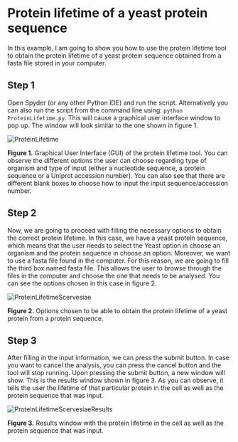 # Protein lifetime of a yeast protein sequence

In this example, I am going to show you how to use the protein lifetime tool to obtain the protein lifetime of a yeast protein sequence obtained from a fasta file stored in your computer.

## Step 1

Open Spyder (or any other Python IDE) and run the script. Alternatively you can also run the script from the command line using: `python ProteinLifetime.py`. This will cause a graphical user interface window to pop up. The window will look similar to the one shown in figure 1.

![ProteinLifetime](https://user-images.githubusercontent.com/70640998/111024653-3fba0280-83e0-11eb-858e-6c485913f7b5.jpg)

**Figure 1.** Graphical User Interface (GUI) of the protein lifetime tool. You can observe the different options the user can choose regarding type of organism and type of input (either a nucleotide sequence, a protein sequence or a Uniprot accession number). You can also see that there are different blank boxes to choose how to input the input sequence/accession number.

## Step 2

Now, we are going to proceed with filling the necessary options to obtain the correct protein lifetime. In this case, we have a yeast protein sequence, which means that the user needs to select the Yeast option in choose an organism and the protein sequence in choose an option. Moreover, we want to use a fasta file found in the computer. For this reason, we are going to fill the third box named fasta file. This allows the user to browse through the files in the computer and choose the one that needs to be analysed. You can see the options chosen in this case in figure 2.

![ProteinLifetimeScervesiae](https://user-images.githubusercontent.com/70640998/111025830-2072a380-83e7-11eb-8fb7-21f08d181ee0.jpg)

**Figure 2.** Options chosen to be able to obtain the protein lifetime of a yeast protein from a protein sequence.

## Step 3

After filling in the input information, we can press the submit button. In case you want to cancel the analysis, you can press the cancel button and the tool will stop running. Upon pressing the submit button, a new window will show. This is the results window shown in figure 3. As you can observe, it tells the user the lifetime of that particular protein in the cell as well as the protein sequence that was input.

![ProteinLifetimeScervesiaeResults](https://user-images.githubusercontent.com/70640998/111025832-25375780-83e7-11eb-8eeb-2cd52ad3e23b.jpg)

**Figure 3.** Results window with the protein lifetime in the cell as well as the protein sequence that was input.
